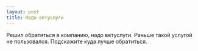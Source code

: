 ```yaml
---
layout: post 
title: Надо ветуслуги 
--- 
```

Решил обратиться в компанию, надо ветуслуги. Раньше такой услугой не пользовался. Подскажите куда лучше обратиться.